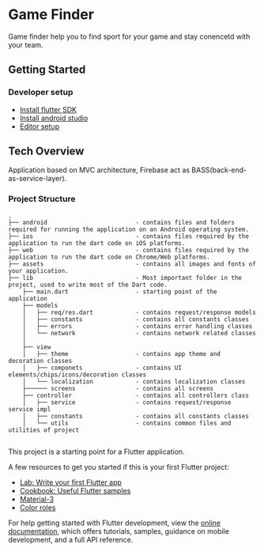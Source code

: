 # Game Finder

Game finder help you to find sport for your game and stay conencetd with your team.

## Getting Started

### Developer setup

- [Install flutter SDK ](https://docs.flutter.dev/get-started/install)
- [Install android studio ](https://developer.android.com/studio)
- [Editor setup ](https://docs.flutter.dev/get-started/editor?tab=vscode)

## Tech Overview

Application based on MVC architecture, Firebase act as BASS(back-end-as-service-layer).

### Project Structure

```
.
├── android                         - contains files and folders required for running the application on an Android operating system.
├── ios                             - contains files required by the application to run the dart code on iOS platforms.
├── web                             - contains files required by the application to run the dart code on Chrome/Web platforms.
├── assets                          - contains all images and fonts of your application.
├── lib                             - Most important folder in the project, used to write most of the Dart code.
    ├── main.dart                   - starting point of the application
    ├── models
    │   ├── req/res.dart            - contains request/response models  
    │   ├── constants               - contains all constants classes
    │   ├── errors                  - contains error handling classes                  
    │   └── network                 - contains network related classes
    │   
    ├── view
    │   ├── theme                   - contains app theme and decoration classes 
    │   ├── componets               - contains UI elements/chips/icons/decoration classes
    │   └── localization            - contains localization classes
    ├────── screens                 - contains all screens 
    ├── controller                  - contains all controllers class 
    │   ├── service                 - contains request/response service impl
    │   ├── constants               - contains all constants classes
    │   └── utils                   - contains common files and utilities of project
    
```




This project is a starting point for a Flutter application.

A few resources to get you started if this is your first Flutter project:

- [Lab: Write your first Flutter app](https://docs.flutter.dev/get-started/codelab)
- [Cookbook: Useful Flutter samples](https://docs.flutter.dev/cookbook)
- [Material-3](https://github.com/flutter/flutter/issues/91605)
- [Color roles](https://m3.material.io/styles/color/the-color-system/color-roles)

For help getting started with Flutter development, view the
[online documentation](https://docs.flutter.dev/), which offers tutorials,
samples, guidance on mobile development, and a full API reference.
